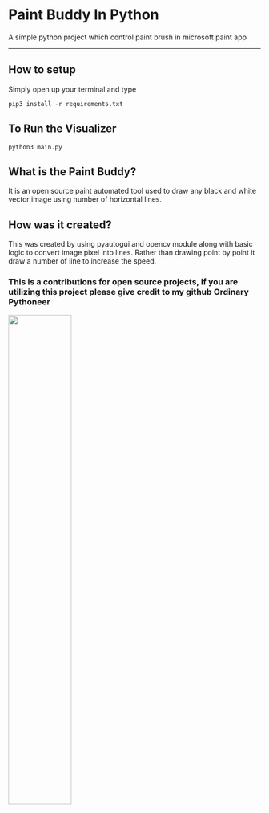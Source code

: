 # Paint Buddy In Python

A simple python project which control paint brush in microsoft paint app

---

## How to setup

Simply open up your terminal and type

```
pip3 install -r requirements.txt
```

## To Run the Visualizer

```
python3 main.py
```

## What is the Paint Buddy?

It is an open source paint automated tool used to draw any black and white vector image using number of horizontal lines.

## How was it created?

This was created by using pyautogui and opencv module along with basic logic to convert image pixel into lines. Rather
than drawing point by point it draw a number of line to increase the speed.

### This is a contributions for open source projects, if you are utilizing this project please give credit to my github Ordinary Pythoneer

[<img src="https://img.youtube.com/vi/FQzssGFmm8k/maxresdefault.jpg" width="50%">](https://youtu.be/FQzssGFmm8k)
